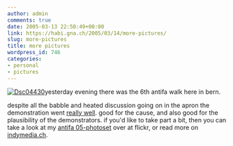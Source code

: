 ```yaml
---
author: admin
comments: true
date: 2005-03-13 22:50:49+00:00
link: https://habi.gna.ch/2005/03/14/more-pictures/
slug: more-pictures
title: more pictures
wordpress_id: 746
categories:
- personal
- pictures
---
```



[![Dsc04430](https://habi.gna.ch/blog/images/DSC04430-tm.jpg)](https://habi.gna.ch/blog/images/DSC04430.jpg)yesterday evening there was the 6th antifa walk here in bern.



despite all the babble and heated discussion going on in the apron the demonstration went [really well](http://news.ch/detail.asp?ID=206128). good for the cause, and also good for the plausibility of the demonstrators. if you'd like to take part a bit, then you can take a look at my [antifa 05-photoset](https://www.flickr.com/photos/habi/sets/161442/) over at flickr, or read more on [indymedia.ch](http://www.indymedia.ch/de/2005/03/30907.shtml).

